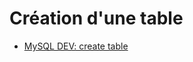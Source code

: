 # Création d'une table

  - [MySQL DEV: create table](https://dev.mysql.com/doc/refman/5.7/en/create-table.html)
